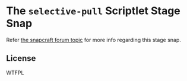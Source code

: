  

# The `selective-pull` Scriptlet Stage Snap
Refer [the snapcraft forum topic](_forum_topic_url_) for more info regarding this stage snap.

## License
WTFPL
